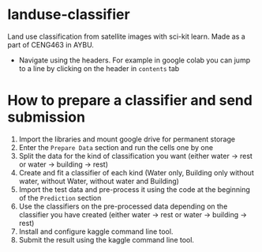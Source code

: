 # landuse-classifier

Land use classification from satellite images with sci-kit learn. Made as a part of CENG463 in AYBU.


- Navigate using the headers. For example in google colab you can jump to a line by clicking on the header in `contents` tab


# How to prepare a classifier and send submission

1. Import the libraries and mount google drive for permanent storage
2. Enter the `Prepare Data` section and run the cells one by one
3. Split the data for the kind of classification you want (either water -> rest or water -> building -> rest)
4. Create and fit a classifier of each kind (Water only, Building only without water, without Water, without water and Building)
5. Import the test data and pre-process it using the code at the beginning of the `Prediction` section
6. Use the classifiers on the pre-processed data depending on the classifier you have created (either water -> rest or water -> building -> rest)
7. Install and configure kaggle command line tool.
8. Submit the result using the kaggle command line tool.
